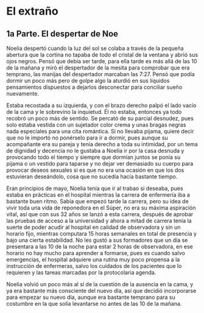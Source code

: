 # El extraño

## 1a Parte. El despertar de Noe

Noelia despertó cuando la luz del sol se colaba a través de la pequeña abertura que la cortina no tapaba de todo el cristal de la ventana y abrió sus ojos negros. Pensó que debía ser tarde, para ella tarde es más allá de las 10 de la mañana y miró el despertador de la mesita para comprobar que era temprano, las manijas del despertador marcaban las 7:27. Pensó que podía dormir un poco más pero de golpe algo la aturdió en sus líquidos pensamientos dispuestos a dejarlos desconectar para conciliar sueño nuevamente.

Estaba recostada a su izquierda, y con el brazo derecho palpó el lado vacío de la cama y le sobrevino la inquietud. Él no estaba, entonces ya todo recobró un poco más de sentido. Se percató de su parcial desnudez, pues solo estaba vestida con un sujetador color crema y unas bragas negras nada especiales para una cita romántica. Si no llevaba pijama, quiere decir que no le importó no ponérselo para ir a dormir, pues aunque su acompañante era su pareja y tenía derecho a toda su intimidad, por un tema de dignidad y decencia no le gustaba a Noelia ir por la casa desnuda y provocando todo el tiempo y siempre que dormían juntos se ponía su pijama o un vestido para taparse y no dejar ver demasiado su cuerpo para provocar deseos sexuales si es que no era una ocasión en que los dos estuvieran deseándolo, cosa que no sucedía hacía bastante tiempo.

Eran principios de mayo, Noelia tenía que ir al trabao si deseaba, pues estaba en prácticas en el hospital mientras la carrera de enfermería iba a bastante buen ritmo. Sabía que empezó tarde la carrera, pero su idea de vivir toda una vida de reponedora en el Súper, no era su máxima aspiración vital, así que con sus 32 años se lanzó a esta carrera, después de aprobar las pruebas de acceso a la universidad y ahora a mitad de carrera tenía la suerte de poder acudir al hospital en calidad de observadora y sin un horario fijo, mientras computara 15 horas semanales en total de presencia y bajo una cierta estabilidad. No les gustó a sus formadores que un día se presentara a las 10 de la noche para estar 2 horas de observadora, en ese horario no hay mucho para aprender a formarse, pues es cuando salvo emergencias, el hospital adquiere una rutina muy poco propensa a la instrucción de enfermeras, salvo los cuidados de los pacientes que lo requieren y las tareas marcadas por la protocolaria agenda.

Noelia volvió un poco más al sí de la cuestión de la ausencia en la cama, y ya era bastante más consciente del nuevo día, así que decidió incorporarse para empezar su nuevo día, aunque era bastante temprano para su costumbre en la que solía levantarse no antes de las 10 de la mañana.
